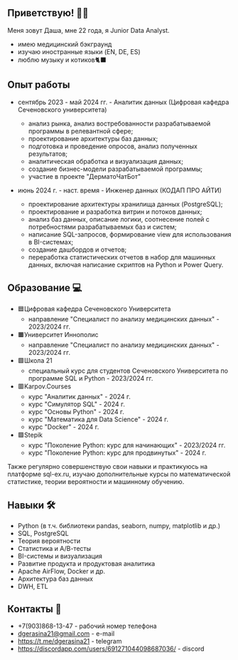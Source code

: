 ## Приветствую! 👋🏻
Меня зовут Даша, мне 22 года, я Junior Data Analyst.
- имею медицинский бэкграунд
- изучаю иностранные языки (EN, DE, ES)
- люблю музыку и котиков🐈‍⬛


## Опыт работы
- сентябрь 2023 - май 2024 гг. - Аналитик данных (Цифровая кафедра Сеченовского университета)
    - анализ рынка, анализ востребованности разрабатываемой программы в релевантной сфере;
    - проектирование архитектуры баз данных;
    - подготовка и проведение опросов, анализ полученных результатов;
    - аналитическая обработка и визуализация данных;
    - создание бизнес-модели разрабатываемой программы;
    - участие в проекте "ДерматоЧатБот"
 
- июнь 2024 г. - наст. время - Инженер данных (КОДАП ПРО АЙТИ)
    - проектирование архитектуры хранилища данных (PostgreSQL);
    - проектирование и разработка витрин и потоков данных;
    - анализ баз данных, описание логики, соотнесение полей с потребностями разрабатываемых баз и систем;
    - написание SQL-запросов, формирование view для использования в BI-системах;
    - создание дашбордов и отчетов;
    - переработка статистических отчетов в набор для машинных данных, включая написание скриптов на Python и Power Query.


## Образование 💻
- 🟦Цифровая кафедра Сеченовского Университета
    - направление "Специалист по анализу медицинских данных" - 2023/2024 гг.
- 🟧Университет Иннополис
    - направление "Специалист по анализу медицинских данных" - 2023/2024 гг.
- 🟩Школа 21
    - специальный курс для студентов Сеченовского Университета по программе SQL и Python - 2023/2024 гг.
- 🟥Karpov.Courses
  - курс "Аналитик данных" - 2024 г.
  -  курс "Симулятор SQL" - 2024 г.
  - курс "Основы Python" - 2024 г.
  - курс "Математика для Data Science" - 2024 г.
  - курс "Docker" - 2024 г.
- 🟪Stepik
  - курс "Поколение Python: курс для начинающих" - 2023/2024 гг.
  - курс "Поколение Python: курс для продвинутых" - 2024 г.

Также регулярно совершенствую свои навыки и практикуюсь на платформе sql-ex.ru, изучаю дополнительные курсы по математической статистике, теории вероятности и машинному обучению.
 

## Навыки 🛠️
- Python (в т.ч. библиотеки pandas, seaborn, numpy, matplotlib и др.)
- SQL, PostgreSQL
- Теория вероятности
- Статистика и А/В-тесты
- BI-системы и визуализация
- Развитие продукта и продуктовая аналитика
- Apache AirFlow, Docker и др.
- Архитектура баз данных
- DWH, ETL


## Контакты 📝
- +7(903)868-13-47 - рабочий номер телефона
- dgerasina21@gmail.com - e-mail
- https://t.me/dgerasina21 - telegram
- https://discordapp.com/users/691271044098687036/ - discord
